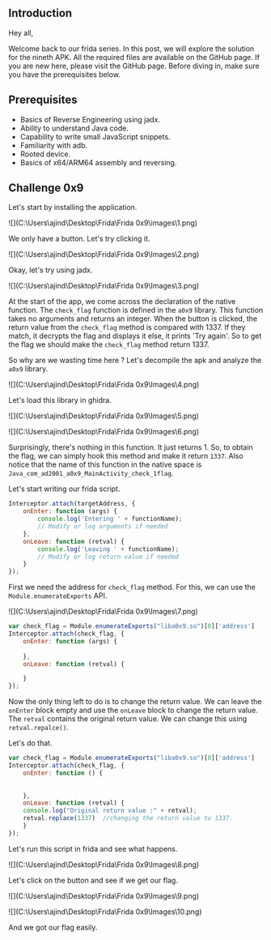 ## Introduction

Hey all, 

Welcome back to our frida series. In this post, we will explore the solution for the nineth APK. All the required files are available on the GitHub page. If you are new here, please visit the  GitHub page. Before diving in, make sure you have the prerequisites below.

## Prerequisites  

- Basics of Reverse Engineering using jadx.
- Ability to understand Java code.
- Capability to write small JavaScript snippets.
- Familiarity with adb.
- Rooted device.
- Basics of  x64/ARM64 assembly and reversing.

## Challenge 0x9

Let's start by installing the application.

![](C:\Users\ajind\Desktop\Frida\Frida 0x9\images\1.png)

We only have a button. Let's try clicking it.

![](C:\Users\ajind\Desktop\Frida\Frida 0x9\Images\2.png)

Okay, let's try using jadx.

![](C:\Users\ajind\Desktop\Frida\Frida 0x9\Images\3.png)

At the start of the app, we come across the declaration of the native function. The `check_flag` function is defined in the `a0x9` library. This function takes no arguments and returns an integer. When the button is clicked, the return value from the `check_flag` method is compared with 1337. If they match, it decrypts the flag and displays it else, it prints 'Try again'. So to get the flag we should make the `check_flag` method return 1337.

So why are we wasting time here ? Let's decompile the apk and analyze the `a0x9` library.

![](C:\Users\ajind\Desktop\Frida\Frida 0x9\Images\4.png)

Let's load this library in ghidra.

![](C:\Users\ajind\Desktop\Frida\Frida 0x9\Images\5.png)

![](C:\Users\ajind\Desktop\Frida\Frida 0x9\Images\6.png)

Surprisingly, there's nothing in this function. It just returns 1. So, to obtain the flag, we can simply hook this method and make it return `1337`. Also notice that the name of this function in the native space is `Java_com_ad2001_a0x9_MainActivity_check_1flag`.

Let's start writing our frida script.

```javascript
Interceptor.attach(targetAddress, {
    onEnter: function (args) {
        console.log('Entering ' + functionName);
        // Modify or log arguments if needed
    },
    onLeave: function (retval) {
        console.log('Leaving ' + functionName);
        // Modify or log return value if needed
    }
});

```

First we need the address for `check_flag` method. For this, we can use the ` Module.enumerateExports` API.

![](C:\Users\ajind\Desktop\Frida\Frida 0x9\Images\7.png)

```javascript
var check_flag = Module.enumerateExports("liba0x9.so")[0]['address']
Interceptor.attach(check_flag, {
    onEnter: function (args) {
      
    },
    onLeave: function (retval) {

    }
});

```

Now the only thing left to do is to change the return value.  We can leave the `onEnter` block empty and use the `onLeave` block to change the return value. The `retval` contains the original return value. We can change this using `retval.repalce()`.

Let's do that.

```javascript
var check_flag = Module.enumerateExports("liba0x9.so")[0]['address']
Interceptor.attach(check_flag, {
    onEnter: function () {
    
      
    },
    onLeave: function (retval) {
	console.log("Original return value :" + retval);
	retval.replace(1337)  //changing the return value to 1337.
    }
});
```

Let's run this script in frida and see what happens.

![](C:\Users\ajind\Desktop\Frida\Frida 0x9\Images\8.png)

Let's click on the button and see if we get our flag.

![](C:\Users\ajind\Desktop\Frida\Frida 0x9\Images\9.png)

![](C:\Users\ajind\Desktop\Frida\Frida 0x9\Images\10.png)

And we got our flag easily.